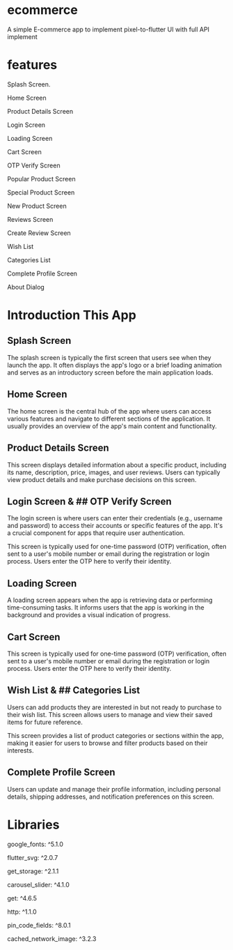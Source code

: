 # ecommerce 

A simple E-commerce app to implement pixel-to-flutter UI with full API implement

# features 

Splash Screen.

Home Screen

Product Details Screen

Login Screen

Loading Screen

Cart Screen

OTP Verify Screen

Popular Product Screen

Special Product Screen

New Product Screen

Reviews Screen

Create Review Screen

Wish List

Categories List

Complete Profile Screen

About Dialog

# Introduction This App
## Splash Screen
The splash screen is typically the first screen that users see when they launch the app. It often displays the app's logo or a brief loading animation and serves as an introductory screen before the main application loads.
## Home Screen
The home screen is the central hub of the app where users can access various features and navigate to different sections of the application. It usually provides an overview of the app's main content and functionality.
## Product Details Screen
This screen displays detailed information about a specific product, including its name, description, price, images, and user reviews. Users can typically view product details and make purchase decisions on this screen.
## Login Screen & ## OTP Verify Screen
The login screen is where users can enter their credentials (e.g., username and password) to access their accounts or specific features of the app. It's a crucial component for apps that require user authentication.

This screen is typically used for one-time password (OTP) verification, often sent to a user's mobile number or email during the registration or login process. Users enter the OTP here to verify their identity.
## Loading Screen
A loading screen appears when the app is retrieving data or performing time-consuming tasks. It informs users that the app is working in the background and provides a visual indication of progress.
## Cart Screen 
This screen is typically used for one-time password (OTP) verification, often sent to a user's mobile number or email during the registration or login process. Users enter the OTP here to verify their identity.
## Wish List & ## Categories List
Users can add products they are interested in but not ready to purchase to their wish list. This screen allows users to manage and view their saved items for future reference.

This screen provides a list of product categories or sections within the app, making it easier for users to browse and filter products based on their interests.

## Complete Profile Screen
Users can update and manage their profile information, including personal details, shipping addresses, and notification preferences on this screen.

# Libraries
google_fonts: ^5.1.0

flutter_svg: ^2.0.7

get_storage: ^2.1.1

carousel_slider: ^4.1.0

get: ^4.6.5

http: ^1.1.0

pin_code_fields: ^8.0.1

cached_network_image: ^3.2.3



